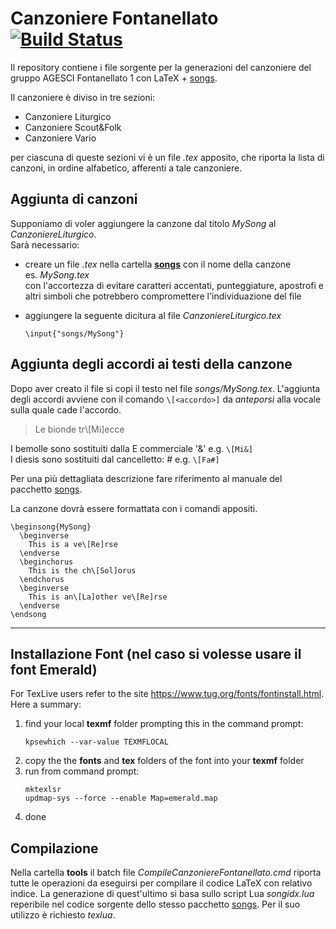 
# Canzoniere Fontanellato [![Build Status](https://travis-ci.com/dariomangoni/CanzoniereFontanellato.svg?branch=master)](https://travis-ci.com/dariomangoni/CanzoniereFontanellato)

Il repository contiene i file sorgente per la generazioni del canzoniere del gruppo AGESCI Fontanellato 1 con LaTeX + [songs](http://songs.sourceforge.net/).  

Il canzoniere è diviso in tre sezioni:
* Canzoniere Liturgico
* Canzoniere Scout&Folk
* Canzoniere Vario

per ciascuna di queste sezioni vi è un file *.tex* apposito, che riporta la lista di canzoni, in ordine alfabetico, afferenti a tale canzoniere.

## Aggiunta di canzoni

Supponiamo di voler aggiungere la canzone dal titolo *MySong* al *CanzoniereLiturgico*.  
Sarà necessario:
* creare un file *.tex* nella cartella [**songs**](./songs) con il nome della canzone  
es. *MySong.tex*  
con l'accortezza di evitare caratteri accentati, punteggiature, apostrofi e altri simboli che potrebbero compromettere l'individuazione del file

* aggiungere la seguente dicitura al file *CanzoniereLiturgico.tex*
	```TeX
	\input{"songs/MySong"}
	```

## Aggiunta degli accordi ai testi della canzone

Dopo aver creato il file si copi il testo nel file *songs/MySong.tex*. L'aggiunta degli accordi avviene con il comando `\[<accordo>]` da *anteporsi* alla vocale sulla quale cade l'accordo.

>	Le bionde tr\\[Mi]ecce  


I bemolle sono sostituiti dalla E commerciale '&' e.g. `\[Mi&]`  
I diesis sono sostituiti dal cancelletto: # e.g. `\[Fa#]`

Per una più dettagliata descrizione fare riferimento al manuale del pacchetto [songs](http://songs.sourceforge.net/).


La canzone dovrà essere formattata con i comandi appositi.

```TeX
\beginsong{MySong}
  \beginverse
    This is a ve\[Re]rse
  \endverse
  \beginchorus
    This is the ch\[Sol]orus
  \endchorus
  \beginverse
    This is an\[La]other ve\[Re]rse
  \endverse
\endsong
```

-----------------
## Installazione Font (nel caso si volesse usare il font Emerald)

For TexLive users refer to the site https://www.tug.org/fonts/fontinstall.html. Here a summary:
1) find your local **texmf** folder prompting this in the command prompt:
	```winbatch
	kpsewhich --var-value TEXMFLOCAL
	```
2) copy the the **fonts** and **tex** folders of the font into your **texmf** folder
3) run from command prompt:
	```winbatch
	mktexlsr
	updmap-sys --force --enable Map=emerald.map
	```
4) done

## Compilazione
Nella cartella **tools** il batch file *CompileCanzoniereFontanellato.cmd* riporta tutte le operazioni da eseguirsi per compilare il codice LaTeX con relativo indice. La generazione di quest'ultimo si basa sullo script Lua *songidx.lua* reperibile nel codice sorgente dello stesso pacchetto [songs](http://songs.sourceforge.net/). Per il suo utilizzo è richiesto *texlua*.
